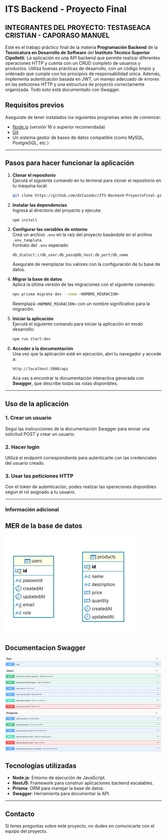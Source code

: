
# ITS Backend - Proyecto Final

## INTEGRANTES DEL PROYECTO: TESTASEACA CRISTIAN  - CAPORASO MANUEL

Este es el trabajo práctico final de la materia **Programación Backend** de la **Tecnicatura en Desarrollo de Software** del **Instituto Técnico Superior Cipolletti**. La aplicación es una API backend que permite realizar diferentes operaciones HTTP y cuenta con un CRUD completo de usuarios y productos. Utiliza buenas prácticas de desarrollo, con un código limpio y ordenado que cumple con los principios de responsabilidad única. Además, implementa autenticación basada en JWT, un manejo adecuado de errores en las peticiones HTTP y una estructura de proyecto correctamente organizada. Todo esto está documentado con Swagger.

## Requisitos previos

Asegurate de tener instalados los siguientes programas antes de comenzar:

- [Node.js](https://nodejs.org) (versión 16 o superior recomendada)
- [Git](https://git-scm.com/)
- Un sistema gestor de bases de datos compatible (como MySQL, PostgreSQL, etc.)

---

## Pasos para hacer funcionar la aplicación

1. **Clonar el repositorio**  
   Ejecutá el siguiente comando en tu terminal para clonar el repositorio en tu máquina local:  
   ```bash
   git clone https://github.com/dzCazador/ITS-Backend-ProyectoFinal.git
   ```

2. **Instalar las dependencias**  
   Ingresá al directorio del proyecto y ejecuta:  
   ```bash
   npm install
   ```

3. **Configurar las variables de entorno**  
   Creá un archivo `.env` en la raíz del proyecto basándote en el archivo `.env_template`.  
   Formato del `.env` esperado:  
   ```plaintext
   db_dialect://db_user:db_pass@db_host:db_port/db_name
   ```
   Asegurate de reemplazar los valores con la configuración de tu base de datos.

4. **Migrar la base de datos**  
   Aplicá la última versión de las migraciones con el siguiente comando:  
   ```bash
   npx prisma migrate dev --name <NOMBRE_MIGRACION>
   ```
   Reemplazá `<NOMBRE_MIGRACION>` con un nombre significativo para la migración.

5. **Iniciar la aplicación**  
   Ejecutá el siguiente comando para iniciar la aplicación en modo desarrollo:  
   ```bash
   npm run start:dev
   ```

6. **Acceder a la documentación**  
   Una vez que la aplicación esté en ejecución, abrí tu navegador y accede a:  
   ```
   http://localhost:3000/api
   ```
   Aca vas a encontrar la documentación interactiva generada con **Swagger**, que describe todas las rutas disponibles.

---

## Uso de la aplicación

### 1. Crear un usuario
Segui las instrucciones de la documentación Swagger para enviar una solicitud POST y crear un usuario.

### 2. Hacer login
Utilizá el endpoint correspondiente para autenticarte con las credenciales del usuario creado.

### 3. Usar las peticiones HTTP
Con el token de autenticación, podes realizar las operaciones disponibles según el rol asignado a tu usuario.

---

### Información adicional

## MER de la base de datos
![MER de la Base de Datos](https://github.com/dzCazador/ITS-Backend-ProyectoFinal/blob/main/public/MER_DB.jpeg)

## Documentacion Swagger
![Documentacion Swagger](https://github.com/dzCazador/ITS-Backend-ProyectoFinal/blob/main/public/api.PNG)
## Tecnologías utilizadas

- **Node.js**: Entorno de ejecución de JavaScript.
- **NestJS**: Framework para construir aplicaciones backend escalables.
- **Prisma**: ORM para manejar la base de datos.
- **Swagger**: Herramienta para documentar la API.

---

## Contacto

Si tenes preguntas sobre este proyecto, no dudes en comunicarte con el equipo del proyecto.
